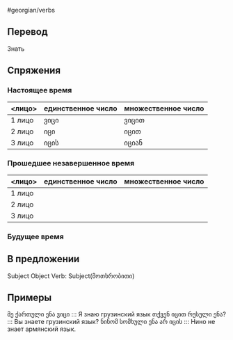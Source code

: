 #georgian/verbs
## Перевод
Знать
## Спряжения
### Настоящее время
<лицо>|единственное число|множественное число
--------|---------------------|------------------------
1 лицо | ვიცი | ვიცით
2 лицо | იცი | იცით
3 лицо | იცის | იციან
### Прошедшее незавершенное время
<лицо>|единственное число|множественное число
--------|---------------------|------------------------
1 лицо |  | 
2 лицо |  | 
3 лицо |  | 
### Будущее время
## В предложении
Subject Object Verb: Subject(მოთხრობითი)
## Примеры
მე ქართული ენა ვიცი ::: Я знаю грузинский язык
თქვენ იცით რუსული ენა? ::: Вы знаете грузинский язык?
ნინომ სომხული ენა არ იცის ::: Нино не знает армянский язык.

